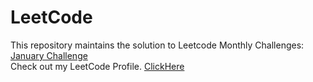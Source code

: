 # LeetCode </br>
This repository maintains the solution to Leetcode Monthly Challenges: <br/>
[January Challenge](https://leetcode.com/explore/challenge/card/january-leetcoding-challenge-2021/) <br/>
Check out my LeetCode Profile. [ClickHere](https://leetcode.com/kaushalk844/) <br/> 
